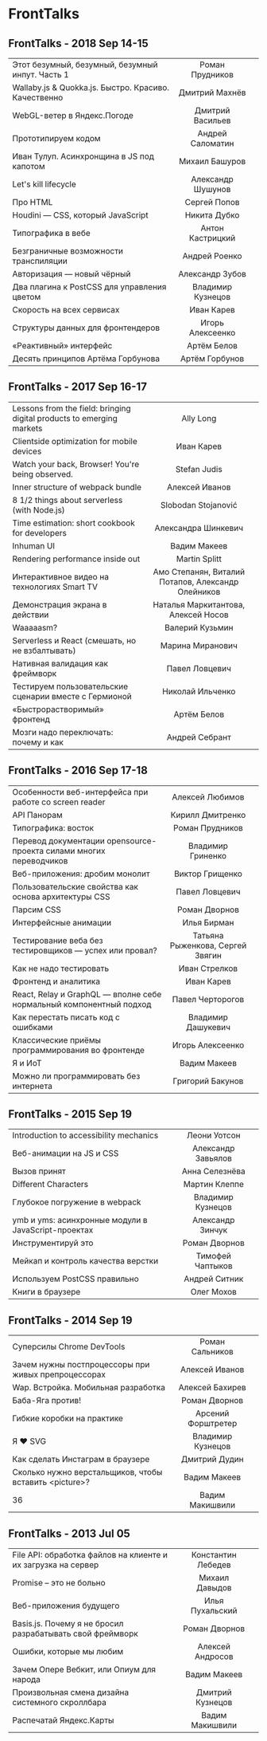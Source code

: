 # FrontTalks

## FrontTalks - 2018 Sep 14-15 
| | | |
| --- | :---: | --- |
| Этот безумный, безумный, безумный инпут. Часть 1  | Роман Прудников |    |
| Wallaby.js &amp; Quokka.js. Быстро. Красиво. Качественно  | Дмитрий Махнёв |    |
| WebGL-ветер в Яндекс.Погоде  | Дмитрий Васильев |    |
| Прототипируем кодом  | Андрей Саломатин |    |
| Иван Тулуп. Асинхронщина в JS под капотом  | Михаил Башуров |    |
| Let&#39;s kill lifecycle  | Александр Шушунов |    |
| Про HTML  | Сергей Попов |    |
| Houdini — CSS, который JavaScript  | Никита Дубко |    |
| Типографика в вебе  | Антон Кастрицкий |    |
| Безграничные возможности транспиляции  | Андрей Роенко |    |
| Авторизация — новый чёрный  | Александр Зубов |    |
| Два плагина к PostCSS для управления цветом  | Владимир Кузнецов |    |
| Скорость на всех сервисах  | Иван Карев |    |
| Структуры данных для фронтендеров  | Игорь Алексеенко |    |
| «Реактивный» интерфейс  | Артём Белов |    |
| Десять принципов Артёма Горбунова  | Артём Горбунов |    |
## FrontTalks - 2017 Sep 16-17 
| | | |
| --- | :---: | --- |
| Lessons from the field: bringing digital products to emerging markets  | Ally Long |    |
| Clientside optimization for mobile devices  | Иван Карев |    |
| Watch your back, Browser! You&#39;re being observed.  | Stefan Judis |    |
| Inner structure of webpack bundle  | Алексей Иванов |    |
| 8 1&#x2F;2 things about serverless (with Node.js)  | Slobodan Stojanović |    |
| Time estimation: short cookbook for developers  | Александра Шинкевич |    |
| Inhuman UI  | Вадим Макеев |    |
| Rendering performance inside out  | Martin Splitt |    |
| Интерактивное видео на технологиях Smart TV  | Амо Степанян, Виталий Потапов, Александр Олейников |    |
| Демонстрация экрана в действии  | Наталья Маркитантова, Алексей Носов |    |
| Waaaaasm?  | Валерий Кузьмин |    |
| Serverless и React (смешать, но не взбалтывать)  | Марина Миранович |    |
| Нативная валидация как фреймворк  | Павел Ловцевич |    |
| Тестируем пользовательские сценарии вместе с Гермионой  | Николай Ильченко |    |
| «Быстрорастворимый» фронтенд  | Артём Белов |    |
| Мозги надо переключать: почему и как  | Андрей Себрант |    |
## FrontTalks - 2016 Sep 17-18 
| | | |
| --- | :---: | --- |
| Особенности веб-интерфейса при работе со screen reader  | Алексей Любимов |    |
| API Панорам  | Кирилл Дмитренко |    |
| Типографика: восток  | Роман Прудников |    |
| Перевод документации opensource-проекта силами многих переводчиков  | Владимир Гриненко |    |
| Веб-приложения: дробим монолит  | Виктор Грищенко |    |
| Пользовательские свойства как основа архитектуры CSS  | Павел Ловцевич |    |
| Парсим CSS  | Роман Дворнов |    |
| Интерфейсные анимации  | Илья Бирман |    |
| Тестирование веба без тестировщиков — успех или провал?  | Татьяна Рыженкова, Сергей Звягин |    |
| Как не надо тестировать  | Иван Стрелков |    |
| Фронтенд и аналитика  | Иван Карев |    |
| React, Relay и GraphQL — вполне себе нормальный компонентный подход  | Павел Черторогов |    |
| Как перестать писать код с ошибками  | Владимир Дашукевич |    |
| Классические приёмы программирования во фронтенде  | Игорь Алексеенко |    |
| Я и ИоТ  | Вадим Макеев |    |
| Можно ли программировать без интернета  | Григорий Бакунов |    |
## FrontTalks - 2015 Sep 19 
| | | |
| --- | :---: | --- |
| Introduction to accessibility mechanics  | Леони Уотсон |    |
| Веб-анимации на JS и CSS  | Александр Завьялов |    |
| Вызов принят  | Анна Селезнёва |    |
| Different Characters  | Мартин Клеппе |    |
| Глубокое погружение в webpack  | Владимир Кузнецов |    |
| ymb и yms: асинхронные модули в JavaScript-проектах  | Александр Зинчук |    |
| Инструментируй это  | Роман Дворнов |    |
| Мейкап и контроль качества верстки  | Тимофей Чаптыков |    |
| Используем PostCSS правильно  | Андрей Ситник |    |
| Книги в браузере  | Олег Мохов |    |
## FrontTalks - 2014 Sep 19 
| | | |
| --- | :---: | --- |
| Суперсилы Chrome DevTools  | Роман Сальников |    |
| Зачем нужны постпроцессоры при живых препроцессорах  | Алексей Иванов |    |
| Wap. Встройка. Мобильная разработка  | Алексей Бахирев |    |
| Баба-Яга против!  | Роман Дворнов |    |
| Гибкие коробки на практике  | Арсений Форштретер |    |
| Я ♥ SVG  | Владимир Кузнецов |    |
| Как сделать Инстаграм в браузере  | Дмитрий Дудин |    |
| Сколько нужно верстальщиков, чтобы вставить &lt;picture&gt;?  | Вадим Макеев |    |
| 36  | Вадим Макишвили |    |
## FrontTalks - 2013 Jul 05 
| | | |
| --- | :---: | --- |
| File API: обработка файлов на клиенте и их загрузка на сервер  | Константин Лебедев |    |
| Promise – это не больно  | Михаил Давыдов |    |
| Веб-приложения будущего  | Илья Пухальский |    |
| Basis.js. Почему я не бросил разрабатывать свой фреймворк  | Роман Дворнов |    |
| Ошибки, которые мы любим  | Алексей Андросов |    |
| Зачем Опере Вебкит, или Опиум для народа  | Вадим Макеев |    |
| Произвольная смена дизайна системного скроллбара  | Дмитрий Кузнецов |    |
| Распечатай Яндекс.Карты  | Вадим Макишвили |    |
